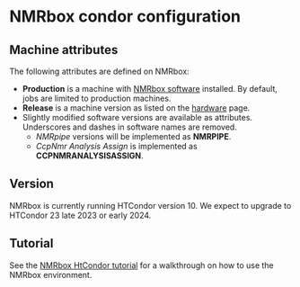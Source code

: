 # NMRbox condor configuration 

## Machine attributes

The following attributes are defined on NMRbox:
- **Production** is a machine with [NMRbox software](https://nmrbox.nmrhub.org/software) installed. By default, jobs are 
   limited to production machines.
- **Release** is a machine version as listed on the [hardware](https://nmrbox.nmrhub.org/hardware) page.
- Slightly modified software versions are available as attributes. Underscores and dashes in software names
  are removed.
    - *NMRpipe* versions will be implemented as **NMRPIPE**.
    - *CcpNmr Analysis Assign* is implemented as **CCPNMRANALYSISASSIGN**. 

## Version
NMRbox is currently running HTCondor version 10. We expect to upgrade to HTCondor 23 late 2023 or early 2024.

## Tutorial
See the [NMRbox HtCondor tutorial](https://github.com/NMRbox/htcondor-tutorial) for a walkthrough on how to
use the NMRbox environment.



